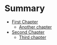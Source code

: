 # Summary

* [First Chapter](chapter1.md)
	* [Another chapter](books/chapter2.md)
* [Second Chapter](chapter1.md)
	* [Third chapter](books/chapter.md)